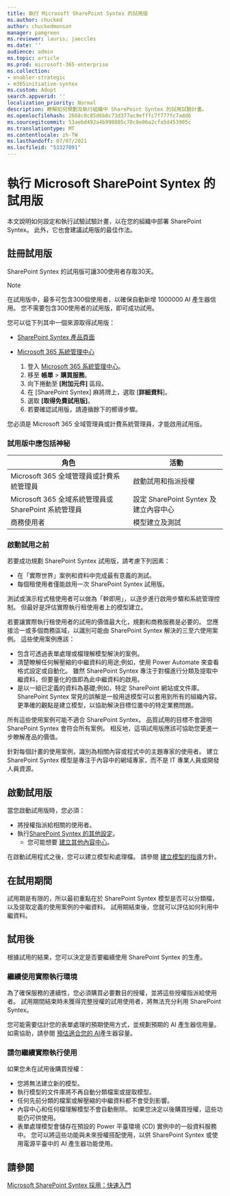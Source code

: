 ```yaml
---
title: 執行 Microsoft SharePoint Syntex 的試用版
ms.author: chucked
author: chuckedmonson
manager: pamgreen
ms.reviewer: lauris; jaeccles
ms.date: ''
audience: admin
ms.topic: article
ms.prod: microsoft-365-enterprise
ms.collection:
- enabler-strategic
- m365initiative-syntex
ms.custom: Adopt
search.appverid: ''
localization_priority: Normal
description: 瞭解如何規劃及執行組織中 SharePoint Syntex 的試用試驗計畫。
ms.openlocfilehash: 2668c0c85d6b8c73d377ac9efffc7f777fc7add6
ms.sourcegitcommit: 53aebd492a4b998805c70c8e06a2cfa5d453905c
ms.translationtype: MT
ms.contentlocale: zh-TW
ms.lasthandoff: 07/07/2021
ms.locfileid: "53327091"
---
```

# <a name="run-a-trial-of-microsoft-sharepoint-syntex"></a>執行 Microsoft SharePoint Syntex 的試用版

本文說明如何設定和執行試驗試驗計畫，以在您的組織中部署 SharePoint Syntex。 此外，它也會建議試用版的最佳作法。

## <a name="sign-up-for-a-trial"></a>註冊試用版

SharePoint Syntex 的試用版可讓300使用者存取30天。

> [!NOTE]
> 在試用版中，最多可包含300個使用者，以確保自動新增 1000000 AI 產生器信用。 您不需要包含300使用者的試用版，即可成功試用。

您可以從下列其中一個來源取得試用版：

- [SharePoint Syntex 產品頁面](https://www.microsoft.com/microsoft-365/enterprise/sharepoint-syntex?activetab=pivot:overviewtab)

- [Microsoft 365 系統管理中心](https://admin.microsoft.com)
    1.  登入 [Microsoft 365 系統管理中心](https://admin.microsoft.com)。
    2.  移至 **帳單**  >  **購買服務**。
    3.  向下捲動至 **[附加元件]** 區段。
    4.  在 [SharePoint Syntex] 麻將牌上，選取 [**詳細資料**]。
    5.  選取 **[取得免費試用版]**。
    6.  若要確認試用版，請遵循餘下的嚮導步驟。

您必須是 Microsoft 365 全域管理員或計費系統管理員，才能啟用試用版。

### <a name="who-should-be-involved-in-a-trial"></a>試用版中應包括神秘

|角色  |活動  |
|---------|---------|
|Microsoft 365 全域管理員或計費系統管理員    |     啟動試用和指派授權    |
|Microsoft 365 全域系統管理員或 SharePoint 系統管理員     |   設定 SharePoint Syntex 及建立內容中心      |
|商務使用者     |    模型建立及測試     |

### <a name="before-you-activate-a-trial"></a>啟動試用之前

若要成功規劃 SharePoint Syntex 試用版，請考慮下列因素：

- 在「實際世界」案例和資料中完成最有意義的測試。
- 每個租使用者僅能啟用一次 SharePoint Syntex 試用版。

測試或演示程式租使用者可以做為「幹即用」，以逐步進行啟用步驟和系統管理控制。 但最好是評估實際執行租使用者上的模型建立。

若要讓實際執行租使用者的試用的價值最大化，規劃和商務服務是必要的。 您應接洽一或多個商務區域，以識別可能由 SharePoint Syntex 解決的三至六使用案例。 這些使用案例應該：

- 包含可透過表單處理或檔理解模型解決的案例。
- 清楚瞭解任何解壓縮的中繼資料的用途;例如，使用 Power Automate 來查看格式設定或自動化。 雖然 SharePoint Syntex 專注于對檔進行分類及提取中繼資料，但要量化的值即為此中繼資料的啟用。
- 是以一組已定義的資料為基礎;例如，特定 SharePoint 網站或文件庫。 SharePoint Syntex 常見的誤解是一般用途模型可以套用到所有的組織內容。 更準確的觀點是建立模型，以協助解決目標位置中的特定業務問題。

所有這些使用案例可能不適合 SharePoint Syntex。 品質試用的目標不會證明 SharePoint Syntex 會符合所有案例。 相反地，這項試用版應該可協助您更進一步瞭解產品的價值。

針對每個計畫的使用案例，識別為相關內容或程式中的主題專家的使用者。 建立 SharePoint Syntex 模型是專注于內容中的網域專家，而不是 IT 專業人員或開發人員資源。

## <a name="activate-a-trial"></a>啟動試用版

當您啟動試用版時，您必須：

- 將授權指派給相關的使用者。
- 執行[SharePoint Syntex 的其他設定](set-up-content-understanding.md)。
    - 您可能想要 [建立其他內容中心](create-a-content-center.md)。

在啟動試用程式之後，您可以建立模型和處理檔。 請參閱 [建立模型的指導](create-a-content-center.md)方針。

## <a name="during-a-trial"></a>在試用期間

試用期是有限的，所以最初重點在於 SharePoint Syntex 模型是否可以分類檔，以及提取定義的使用案例的中繼資料。 試用期結束後，您就可以評估如何利用中繼資料。

## <a name="after-a-trial"></a>試用後

根據試用的結果，您可以決定是否要繼續使用 SharePoint Syntex 的生產。

### <a name="proceed-to-production-use"></a>繼續使用實際執行環境

為了確保服務的連續性，您必須購買必要數目的授權，並將這些授權指派給使用者。 試用期間結束時未獲得完整授權的試用使用者，將無法充分利用 SharePoint Syntex。

您可能需要估計您的表單處理的預期使用方式，並規劃預期的 AI 產生器信用量。 如需協助，請參閱 [預估適合您的 AI](https://powerapps.microsoft.com/ai-builder-calculator/)產生器容量。

### <a name="dont-proceed-to-production-use"></a>請勿繼續實際執行使用

如果您未在試用後購買授權：

- 您將無法建立新的模型。
- 執行模型的文件庫將不再自動分類檔案或提取模型。
- 任何先前分類的檔案或解壓縮的中繼資料都不會受到影響。 
- 內容中心和任何檔理解模型不會自動刪除。 如果您決定以後購買授權，這些功能仍可供使用。
- 表單處理模型會儲存在預設的 Power 平臺環境 (CD) 實例中的一般資料服務中。 您可以將這些功能與未來授權搭配使用，以供 SharePoint Syntex 或使用電源平臺中的 AI 產生器功能使用。

## <a name="see-also"></a>請參閱

[Microsoft SharePoint Syntex 採用：快速入門](adoption-getstarted.md)
